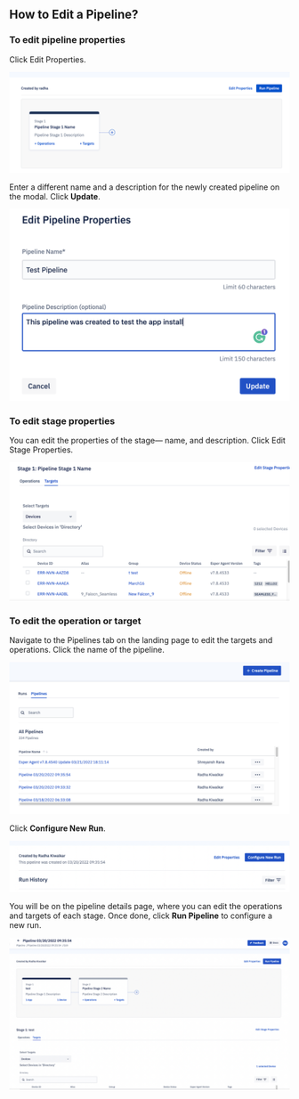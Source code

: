 ## How to Edit a Pipeline?

### To edit pipeline properties

Click Edit Properties.

![edit pipeline](./image/edit/1-edit.png)

Enter a different name and a description for the newly created pipeline on the modal. Click **Update**.

![details](./image/edit/2-enterdetails.png)

### To edit stage properties

You can edit the properties of the stage— name, and description. Click Edit Stage Properties.

![stage properties](./image/edit/3-device.png)

### To edit the operation or target
Navigate to the Pipelines tab on the landing page to edit the targets and operations. Click the name of the pipeline.

![pipeline](./image/edit/4-pipelines.png)

Click  **Configure New Run**.

![configure run](./image/edit/5-configureRun.png)

You will be on the pipeline details page, where you can edit the operations and targets of each stage. Once done, click  **Run Pipeline**  to configure a new run.

![edit](./image/edit/6-pipelineRun.png)

